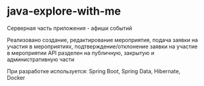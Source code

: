 # java-explore-with-me

Серверная часть приложения - афиши событий

Реализовано создание, редактирование мероприятия, подача заявки на участия в мероприятиях,
подтверждение/отклонение заявки на участие в мероприятии
API разделен на публичную, закрытую и административную части

При разработке используется: Spring Boot, Spring Data, Hibernate, Docker